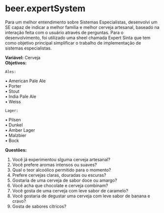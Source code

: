 # beer.expertSystem

Para um melhor entendimento sobre Sistemas Especialistas, desenvolvi um SE capaz de indicar a melhor família e melhor cerveja artesanal, baseado na interação feita com o usuário através de perguntas. Para o desenvolvimento, foi utilizado uma sheel chamada Expert Sinta que tem como objetivo principal simplificar o trabalho de implementação de sistemas especialistas.  

**Variável:** Cerveja  
**Objetivos:**  


	Ales:  
•	American Pale Ale  
•	Porter  
•	Stout  
•	India Pale Ale  
•	Weiss  


	Lager:   
•	Pilsen  
•	Dunkel  
•	Amber Lager  
•	Malzbier  
•	Bock  


**Questões:**  
1.	Você já experimentou slguma cerveja artesanal?  
2.	Você prefere aromas intensos ou suaves?  
3.	Qual o teor alcoólico permitido para o momento?  
4.	Prefere cervejas claras, douradas ou escuras?  
5.	Gostaria de uma cerveja de sabor doce ou amargo?  
6.	Você acha que chocolate e cerveja combinam?  
7.	Você gosta de uma cerveja com leve sabor de caramelo?  
8.	Você gostaria de degustar uma cerveja com leve sabor de banana e cravo?  
9.	Gosta de sabores cítricos?  
